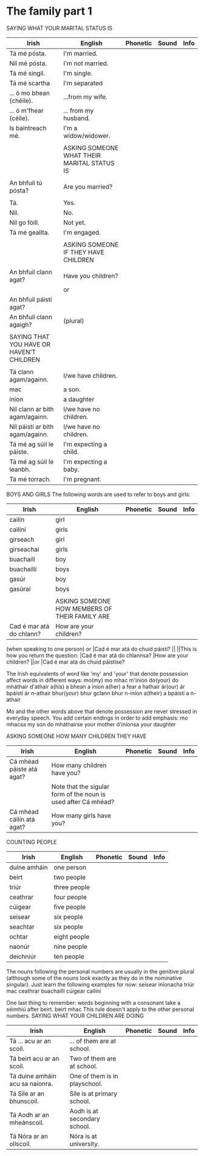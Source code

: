 # The family part 1


SAYING WHAT YOUR MARITAL STATUS IS

|Irish|English|Phonetic|Sound|Info|
|------|-------|--------|-----|----|
|Tá mé pósta. |I'm married.
|Níl mé pósta. |I'm not married.
|Tá mé singil. |I'm single.
|Tá mé scartha |I'm separated
|... ó mo bhean (chéile). |...from my wife.
|... ó m'fhear (céile). |... from my husband.
|Is baintreach mé. |I'm a widow/widower.
||
||ASKING SOMEONE WHAT THEIR MARITAL STATUS IS
||
|An bhfuil tú pósta? |Are you married?
||
|Tá. |Yes.
|Níl. |No.
|Níl go fóill. |Not yet.
|Tá mé geallta. |I'm engaged.
||
||ASKING SOMEONE IF THEY HAVE CHILDREN
||
|An bhfuil clann agat? |Have you children?
||or
|An bhfuil páistí agat?
|An bhfuil clann agaigh?|(plural)
||
|SAYING THAT YOU HAVE OR HAVEN'T CHILDREN
||
|Tá clann agam/againn. |I/we have children.
|mac |a son.
|iníon |a daughter
|Níl clann ar bith agam/againn. |I/we have no children.
|Níl páistí ar bith agam/againn. |I/we have no children.
|Tá mé ag súil le páiste. |I'm expecting a child.
|Tá mé ag súil le leanbh. |I'm expecting a baby.
|Tá mé torrach. |I'm pregnant.

BOYS AND GIRLS
The following words are used to refer to boys and girls:

|Irish|English|Phonetic|Sound|Info|
|------|-------|--------|-----|----|
|cailín	|girl
|cailíní	|girls
|girseach	|girl
|girseachaí	|girls
|buachaill	|boy
|buachaillí	|boys
|gasúr	|boy
|gasúraí	|boys
||
||ASKING SOMEONE HOW MEMBERS OF THEIR FAMILY ARE
|Cad é mar atá do chlann? |How are your children?
(when speaking to one person)
or
|Cad é mar atá do chuid páistí?
||
||This is how you return the question:
|Cad é mar atá do chlannsa? |How are your children?
||or
|Cad é mar atá do chuid páistíse?


The Irish equivalents of word like 'my' and 'your' that denote possession affect words in different ways:
mo(my)	mo mhac	m'iníon
do(your)	do mháthair	d'athair
a(his)	a bhean	a iníon
a(her)	a fear	a hathair
ár(our)	ár bpáistí	ár n-athair
bhur(your)	bhur gclann	bhur n-iníon
a(their)	a bpáistí	a n-athair

Mo and the other words above that denote possession are never stressed in everyday speech. You add certain endings in order to add emphasis:
mo mhacsa	my son
do mháthairse	your mother
d'iníonsa	your daughter

ASKING SOMEONE HOW MANY CHILDREN THEY HAVE

|Irish|English|Phonetic|Sound|Info|
|------|-------|--------|-----|----|
|Cá mhéad páiste atá agat? |How many children have you?
||Note that the sigular form of the noun is used after Cá mhéad?
|Cá mhéad cáilín atá agat? |How many girls have you?

COUNTING PEOPLE

|Irish|English|Phonetic|Sound|Info|
|------|-------|--------|-----|----|
|duine amháin	|one person
|beirt	|two people
|triúr	|three people
|ceathrar	|four people
|cúigear	|five people
|seisear	|six people
|seachtar	|six people
|ochtar	|eight people
|naonúr	|nine people
|deichniúr	|ten people

The nouns following the personal numbers are usually in the genitive plural (although some of the nouns look exactly as they do in the nominative singular). Just learn the following examples for now:
seisear iníonacha
triúr mac
ceathrar buachaillí
cúigear cailíní

One last thing to remember: words beginning with a consonant take a séimhiú after beirt.
beirt mhac
This rule doesn't apply to the other personal numbers.
SAYING WHAT YOUR CHILDREN ARE DOING

|Irish|English|Phonetic|Sound|Info|
|------|-------|--------|-----|----|
|Tá ... acu ar an scoil. |... of them are at school.
|Tá beirt acu ar an scoil. |Two of them are at school.
|Tá duine amháin acu sa naíonra. |One of them is in playschool.
|Tá Síle ar an bhunscoil. |Síle is at primary school.
|Tá Aodh ar an mheánscoil. |Aodh is at secondary school.
|Tá Nóra ar an ollscoil. |Nóra is at university.

